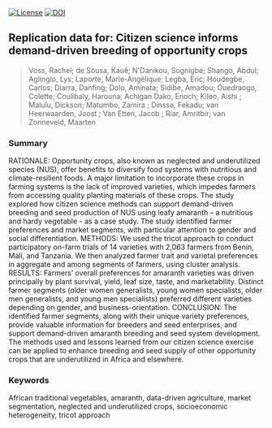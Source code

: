 <!-- badges: start -->
[![License](https://img.shields.io/badge/License-CC%20BY%204.0-blue.svg)](https://creativecommons.org/licenses/by/4.0/deed.en) 
[![DOI](https://zenodo.org/badge/DOI/10.5281/zenodo.15204183.svg)](https://doi.org/10.5281/zenodo.15204183)
<!-- badges: end -->

## Replication data for: Citizen science informs demand-driven breeding of opportunity crops
> Voss, Rachel; de Sousa, Kauê; N'Danikou, Sognigbe; Shango, Abdul; Aglinglo, Lys; Laporte, Marie-Angélique; Legba, Eric; Houdegbe, Carlos; Diarra, Danfing; Dolo, Aminata; Sidibe, Amadou; Ouedraogo, Colette; Coulibaly, Harouna; Achigan Dako, Enoch; Kileo, Aishi ; Malulu, Dickson; Matumbo, Zamira ; Dinssa, Fekadu; van Heerwaarden, Joost ; Van Etten, Jacob ; Riar, Amritbir; van Zonneveld, Maarten

### Summary

RATIONALE: Opportunity crops, also known as neglected and underutilized species (NUS), offer benefits to diversify food systems with nutritious and climate-resilient foods. A major limitation to incorporate these crops in farming systems is the lack of improved varieties, which impedes farmers from accessing quality planting materials of these crops. The study explored how citizen science methods can support demand-driven breeding and seed production of NUS using leafy amaranth – a nutritious and hardy vegetable - as a case study. The study identified farmer preferences and market segments, with particular attention to gender and social differentiation. 
METHODS: We used the tricot approach to conduct participatory on-farm trials of 14 varieties with 2,063 farmers from Benin, Mali, and Tanzania. We then analyzed farmer trait and varietal preferences in aggregate and among segments of farmers, using cluster analysis. 
RESULTS: Farmers’ overall preferences for amaranth varieties was driven principally by plant survival, yield, leaf size, taste, and marketability. Distinct farmer segments (older women generalists, young women specialists, older men generalists, and young men specialists) preferred different varieties depending on gender, and business-orientation.
CONCLUSION: The identified farmer segments, along with their unique variety preferences, provide valuable information for breeders and seed enterprises, and support demand-driven amaranth breeding and seed system development. The methods used and lessons learned from our citizen science exercise can be applied to enhance breeding and seed supply of other opportunity crops that are underutilized in Africa and elsewhere. 

### Keywords 

African traditional vegetables, amaranth, data-driven agriculture, market segmentation, neglected and underutilized crops, socioeconomic heterogeneity, tricot approach
